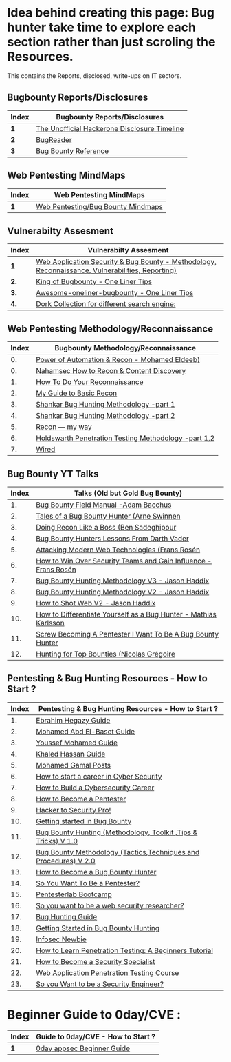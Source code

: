 # Idea behind creating this page: Bug hunter take time to explore each section rather than just scroling the Resources.
This contains the Reports, disclosed, write-ups on IT sectors.

## Bugbounty Reports/Disclosures 
Index | Bugbounty Reports/Disclosures 
--- | ---
**1** | [The Unofficial Hackerone Disclosure Timeline](http://h1.nobbd.de/)
**2** | [BugReader](https://bugreader.com/)
**3** | [Bug Bounty Reference](https://github.com/ngalongc/bug-bounty)

## Web Pentesting MindMaps
Index | Web Pentesting MindMaps 
--- | ---
**1** | [Web Pentesting/Bug Bounty Mindmaps](https://workbook.securityboat.in/mindmaps/web-app-pen-test-mindmap)

## Vulnerabilty Assesment
Index | Vulnerabilty Assesment
--- | ---
**1** | [Web Application Security & Bug Bounty - Methodology, Reconnaissance, Vulnerabilities, Reporting)](https://blog.usejournal.com/web-application-security-bug-bounty-methodology-reconnaissance-vulnerabilities-reporting-635073cddcf2)
**2.** | [King of Bugbounty - One Liner Tips](https://github.com/KingOfBugbounty/KingOfBugBountyTips)                           
**3.** | [Awesome-oneliner-bugbounty - One Liner Tips](https://github.com/attrib07/awesome-oneliner-bugbounty)
**4.** | [Dork Collection for different search engine:](https://github.com/cipher387/Dorks-collections-list)


## Web Pentesting Methodology/Reconnaissance
Index | Bugbounty Methodology/Reconnaissance
--- | ---
0. | [Power of Automation & Recon - Mohamed Eldeeb)]() 
0. | [Nahamsec How to Recon & Content Discovery](https://www.hackerone.com/blog/) 
1. | [How To Do Your Reconnaissance](https://medium.com/bugbountywriteup/guide-to-basic-recon-bug-bounties-recon-728c5242a115)
2. | [My Guide to Basic Recon](https://blog.securitybreached.org/2017/11/25/guide-to-basic-recon-for-bugbounty/)
3. | [Shankar Bug Hunting Methodology -part 1](https://blog.usejournal.com/bug-hunting-methodology-part-1-91295b2d2066)
4. | [Shankar Bug Hunting Methodology -part 2](https://blog.usejournal.com/bug-hunting-methodology-part-2-5579dac0615)
5. | [Recon — my way](https://medium.com/@ehsahil/reconemy-way-82b7e5f62e21)
6. | [Holdswarth Penetration Testing Methodology -part 1,2 ](https://medium.com/dvlpr/penetration-testing-methodology-part-1-6-recon-9296c4d07c8a)
7. | [Wired](https://www.wired.com/category)

## Bug Bounty YT Talks
Index | Talks (Old but Gold Bug Bounty) 
-- | ---
1. | [Bug Bounty Field Manual -Adam Bacchus](https://www.youtube.com/watch?v=aNyK1yVLLRI)
2. | [Tales of a Bug Bounty Hunter (Arne Swinnen](https://www.youtube.com/watch?v=Ehq6ofUbslI)
3. | [Doing Recon Like a Boss (Ben Sadeghipour](https://www.youtube.com/watch?v=1Kg0_53ZEq8)
4. | [Bug Bounty Hunters Lessons From Darth Vader](https://www.youtube.com/watch?v=DB42tvvJhH)
5. | [Attacking Modern Web Technologies (Frans Rosén](https://www.youtube.com/watch?v=vRqcUS4CPFs)
6. | [How to Win Over Security Teams and Gain Influence -Frans Rosén](https://www.youtube.com/watch?v=Uyjkgsu-mrU)
7. | [Bug Bounty Hunting Methodology V3 - Jason Haddix](https://www.youtube.com/watch?v=Qw1nNPiH_Go)
8. | [Bug Bounty Hunting Methodology V2 - Jason Haddix](https://www.youtube.com/watch?v=C4ZHAdI8o1w)
9. | [How to Shot Web V2 - Jason Haddix](https://www.youtube.com/watch?v=-FAjxUOKbdI)
10. | [How to Differentiate Yourself as a Bug Hunter - Mathias Karlsson](https://www.youtube.com/watch?v=WTH6f0R7uzo)
11. | [Screw Becoming A Pentester I Want To Be A Bug Bounty Hunter](https://www.youtube.com/watch?v=ceJG4k27dcQ)
12. | [Hunting for Top Bounties (Nicolas Grégoire](https://www.youtube.com/watch?v=mQjTgDuLsp4)


## Pentesting & Bug Hunting Resources - How to Start ?
Index | Pentesting & Bug Hunting Resources - How to Start ? 
--- | ---
1. | [Ebrahim Hegazy Guide](http://security4arabs.com/2015/04/03/how-to-start-in-webapps-security/)
2. | [Mohamed Abd El-Baset Guide ]( https://seekurity.com/blog/discuss/your-start-guide-to-web-application-security-101/)
3. | [Youssef Mohamed Guide ]( https://generaleg0x01.com/2019/06/27/websec-roadmap/)
4. | [Khaled Hassan Guide ]( https://www.facebook.com/KhaledAzrail/posts/2366367626805379)
5. | [Mohamed Gamal Posts ]( https://pastebin.com/cj9FEuEB?fbclid=IwAR28ScEmklgX47XenXrgTcsvEfbA93doEhvLYtOdVeq7rnzRmCnlUT4giWk)
6. | [How to start a career in Cyber Security ]( https://www.youtube.com/watch?v=PJ_NzML1poU)
7. | [How to Build a Cybersecurity Career ]( https://danielmiessler.com/blog/build-successful-infosec-career/)
8. | [How to Become a Pentester ]( https://www.corelan.be/index.php/2015/10/13/how-to-become-a-pentester/)
9. | [Hacker to Security Pro! ]( https://hackernoon.com/how-to-become-a-hacker-e0530a355cad)
10. | [Getting started in Bug Bounty ]( https://medium.com/@ehsahil/getting-started-in-bug-bounty-7052da28445a)
11. | [Bug Bounty Hunting (Methodology, Toolkit ,Tips & Tricks) V 1.0 ]( https://medium.com/bugbountywriteup/bug-bounty-hunting-methodology-toolkit-tips-tricks-blogs-ef6542301c65)
12. | [Bug Bounty Methodology (Tactics,Techniques and Procedures) V 2.0 ]( https://cyberzombie.in/bug-bounty-methodology-techniques-tools-procedures/)
13. | [How to Become a Bug Bounty Hunter ]( https://forum.bugcrowd.com/t/researcher-resources-how-to-become-a-bug-bounty-hunter/1102)
14. | [So You Want To Be a Pentester? ]( https://jhalon.github.io/becoming-a-pentester/)
15. | [Pentesterlab Bootcamp](https://pentesterlab.com/bootcamp)
16. | [So you want to be a web security researcher? ]( https://portswigger.net/blog/so-you-want-to-be-a-web-security-researcher)
17. | [Bug Hunting Guide ]( https://cybertheta.blogspot.com/2018/08/bug-hunting-guide.html)
18. | [Getting Started in Bug Bounty Hunting ](https://whoami.securitybreached.org/2019/06/03/guide-getting-started-in-bug-bounty-hunting/)
19. | [Infosec Newbie ]( https://www.sneakymonkey.net/2017/04/23/infosec-newbie/)
20. | [How to Learn Penetration Testing: A Beginners Tutorial ](https://learningactors.com/how-to-learn-penetration-testing-a-beginners-tutorial)
21. | [How to Become a Security Specialist ]( https://www.youtube.com/playlist?list=PLkpG3YKjv6p7vb5suZY3mhBCJDSbflmhT)
22. | [Web Application Penetration Testing Course](https://hackingresources.com/web-application-penetration-testing-course/)
23. | [So you Want to be a Security Engineer?](https://medium.com/@niruragu/so-you-want-to-be-a-security-engineer-d8775976afb7)

# Beginner Guide to 0day/CVE :
Index |  Guide to 0day/CVE - How to Start ? 
--- | ---
**1** | [0day appsec Beginner Guide](https://0xboku.com/2021/09/14/0dayappsecBeginnerGuide.html)
